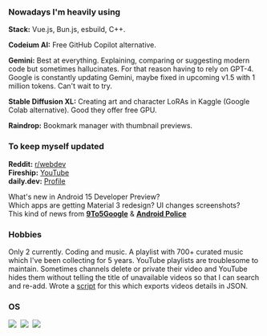 ### Nowadays I'm heavily using

**Stack:** Vue.js, Bun.js, esbuild, C++.

**Codeium AI:** Free GitHub Copilot alternative.

**Gemini:** Best at everything. Explaining, comparing or suggesting modern code but sometimes hallucinates. For that reason having to rely on GPT-4. Google is constantly updating Gemini, maybe fixed in upcoming v1.5 with 1 million tokens. Can't wait to try.

**Stable Diffusion XL:** Creating art and character LoRAs in Kaggle (Google Colab alternative). Good they offer free GPU.

**Raindrop:** Bookmark manager with thumbnail previews.

### To keep myself updated

**Reddit:** [r/webdev](https://sh.reddit.com/r/webdev)<br>
**Fireship:** [YouTube](https://www.youtube.com/c/fireship)<br>
**daily.dev:** [Profile](https://app.daily.dev/rakibgoogle/upvoted)<br>

What's new in Android 15 Developer Preview?<br>
Which apps are getting Material 3 redesign? UI changes screenshots?<br>
This kind of news from [**9To5Google**](https://9to5google.com) & [**Android Police**](https://www.androidpolice.com)

### Hobbies

Only 2 currently. Coding and music. A playlist with 700+ curated music which I've been collecting for 5 years. YouTube playlists are troublesome to maintain. Sometimes channels delete or private their video and YouTube hides them without telling the title of unavailable videos so that I can search and re-add. Wrote a [script](https://github.com/rakibdev/dotfiles/blob/main/home/rakib/Downloads/apps-script/youtube-playlist-export/app.js) for this which exports videos details in JSON.

### OS

![](https://img.shields.io/badge/Android%2014-c9beff?logo=android&logoColor=31285f)&nbsp;
![](https://img.shields.io/badge/Chrome%20OS-c9beff?logo=google-chrome&logoColor=31285f)&nbsp;
![](https://img.shields.io/badge/Arch%20Linux-c9beff?logo=arch-linux&logoColor=31285f)
